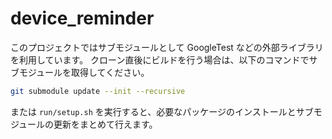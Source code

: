 # device_reminder

このプロジェクトではサブモジュールとして GoogleTest などの外部ライブラリを利用しています。
クローン直後にビルドを行う場合は、以下のコマンドでサブモジュールを取得してください。

```bash
git submodule update --init --recursive
```

または `run/setup.sh` を実行すると、必要なパッケージのインストールとサブモジュールの更新をまとめて行えます。
